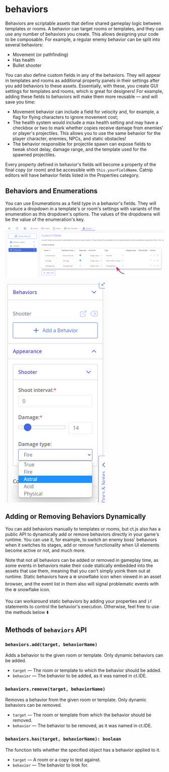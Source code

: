 # behaviors

Behaviors are scriptable assets that define shared gameplay logic between templates or rooms. A behavior can target rooms or templates, and they can use any number of behaviors you create. This allows designing your code to be composable. For example, a regular enemy behavior can be split into several behaviors:

* Movement (or pathfinding)
* Has health
* Bullet shooter

You can also define custom fields in any of the behaviors. They will appear in templates and rooms as additional property panels in their settings after you add behaviors to these assets. Essentially, with these, you create GUI settings for templates and rooms, which is great for designers! For example, adding these fields to behaviors will make them more reusable — and will save you time:

* Movement behavior can include a field for velocity and, for example, a flag for flying characters to ignore movement cost;
* The health system would include a max health setting and may have a checkbox or two to mark whether copies receive damage from enemies' or player's projectiles. This allows you to use the same behavior for the player character, enemies, NPCs, and static obstacles!
* The behavior responsible for projectile spawn can expose fields to tweak shoot delay, damage range, and the template used for the spawned projectiles.

Every property defined in behavior's fields will become a property of the final copy (or room) and be accessible with `this.yourFieldName`. Catnip editors will have behavior fields listed in the Properties category.

## Behaviors and Enumerations

You can use Enumerations as a field type in a behavior's fields. They will produce a dropdown in a template's or room's settings with variants of the enumeration as this dropdown's options. The values of the dropdowns will be the value of the enumeration's key.

![](./images/enumerations_useInContentSchemas.png)

![](./images/enumerations_fieldTypes.png)

## Adding or Removing Behaviors Dynamically

You can add behaviors manually to templates or rooms, but ct.js also has a public API to dynamically add or remove behaviors directly in your game's runtime. You can use it, for example, to switch an enemy boss' behaviors when it switches its stages, add or remove functionality when UI elements become active or not, and much more.

Note that not all behaviors can be added or removed in gameplay time, as some events in behaviors make their code statically embedded into the assets that use them, meaning that you can't simply yoink them out at runtime. Static behaviors have a ❄️ snowflake icon when viewed in an asset browser, and the event list in them also will signal problematic events with the ❄️ snowflake icon.

You can workaround static behaviors by adding your properties and `if` statements to control the behavior's execution. Otherwise, feel free to use the methods below ⬇️

## Methods of `behaviors` API

### `behaviors.add(target, behaviorName)`

Adds a behavior to the given room or template. Only dynamic behaviors can be added.

* `target` — The room or template to which the behavior should be added.
* `behavior` — The behavior to be added, as it was named in ct.IDE.

### `behaviors.remove(target, behaviorName)`

Removes a behavior from the given room or template.
Only dynamic behaviors can be removed.

* `target` — The room or template from which the behavior should be removed.
* `behavior` — The behavior to be removed, as it was named in ct.IDE.

### `behaviors.has(target, behaviorName): boolean`

The function tells whether the specified object has a behavior applied to it.

* `target` — A room or a copy to test against.
* `behavior` — The behavior to look for.